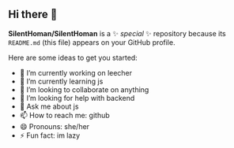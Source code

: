 ## Hi there 👋


**SilentHoman/SilentHoman** is a ✨ _special_ ✨ repository because its `README.md` (this file) appears on your GitHub profile.

Here are some ideas to get you started:

- 🔭 I’m currently working on leecher
- 🌱 I’m currently learning js
- 👯 I’m looking to collaborate on anything
- 🤔 I’m looking for help with backend
- 💬 Ask me about js
- 📫 How to reach me: github
- 😄 Pronouns: she/her
- ⚡ Fun fact: im lazy
